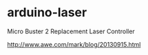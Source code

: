 arduino-laser
=============

Micro Buster 2 Replacement Laser Controller

http://www.awe.com/mark/blog/20130915.html

